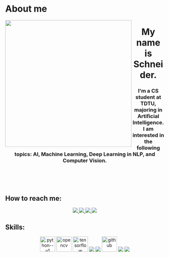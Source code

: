 # About me
<img align="left" width="400" src="https://www.csoonline.com/wp-content/uploads/2023/06/cso_anonymous_hooded_figure_amid_glitched_code_by_stevanovicigor_gettyimages-913469324_binary_by_valerybrozhinsky_gettyimages-1089997102_2400x1600-100800629-orig.jpg?resize=1024%2C683&quality=50&strip=all">
<h1 align="center">My name is Schneider.</h1>
<p align="center">
  <h3 align="center">I'm a CS student at TDTU, majoring in Artificial Intelligence.<br> I am interested in the following topics: AI, Machine Learning, Deep Learning in NLP, and Computer Vision.</h3>
</p>
<br>
<br>
<br>

## How to reach me:
<p align="center">
  <a href="https://www.linkedin.com/in/schneiderpham/" target="_blank">
    <img src="https://img.icons8.com/fluent/48/000000/linkedin.png"/>
  </a>
  <a href="https://www.facebook.com/Schneiderquoc/" alt="Facebook">
    <img src="https://img.icons8.com/fluent/48/000000/facebook-new.png" target="_blank" />
  </a> 
  <a href="https://github.com/BingoBaby" alt="Github">
    <img src="https://img.icons8.com/fluent/48/000000/github.png"/>
  </a> 
  <a href="schneiderquoc@gmail.com" alt="Email">
    <img src="https://img.icons8.com/fluent/48/000000/mailing.png"/>
  </a>
</p>

## Skills:
<p align="center">
  <img width="48" height="48" src="https://img.icons8.com/color/48/python--v1.png" alt="python--v1"/>
  <img src="https://www.vectorlogo.zone/logos/opencv/opencv-icon.svg" alt="opencv" width="48" height="48"/> 
  <img width="48" height="48" src="https://img.icons8.com/color/48/tensorflow.png" alt="tensorflow"/>
  <img src="https://img.icons8.com/color/48/000000/microsoft-sql-server.png"/>
  <img src="https://img.icons8.com/color/48/000000/git.png"/>
  <img width="48" height="48" src="https://img.icons8.com/fluency/48/github.png" alt="github"/>
  <img src="https://img.icons8.com/color/48/000000/visual-studio-code-2019.png"/>
  <img src="https://img.icons8.com/dusk/48/000000/anaconda.png"/>
</p>
